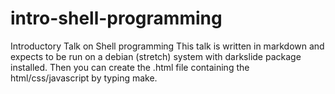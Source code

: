 # intro-shell-programming
Introductory Talk on Shell programming
This talk is written in markdown and expects to be run on a debian (stretch) system with darkslide
package installed. Then you can create the .html file containing the html/css/javascript by typing
make.

